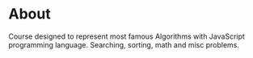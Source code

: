 # About 
Course designed to represent most famous Algorithms with JavaScript programming language. Searching, sorting, math and misc problems.
